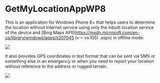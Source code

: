 # GetMyLocationAppWP8

This is an application for Windows Phone 8+ that helps users to determine the location without Internet service using only the inbuilt location service of the device and [Bing Maps API](https://msdn.microsoft.com/en-us/library/windows/apps/jj207045 (v = vs.105) .aspx) in offline mode.

![](http://url/to/img.png)

It also provides GPS coordinates in text format that can be sent via SMS or something else in an emergency or when you need to report your location without reference to the address or rugged terrain.

![](http://take.ms/zgkrE)
